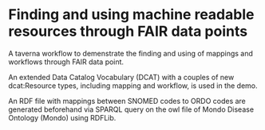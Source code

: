 # Finding and using machine readable resources through FAIR data points

A taverna workflow to demenstrate the finding and using of mappings and workflows through FAIR data point. 

An extended Data Catalog Vocabulary (DCAT) with a couples of new dcat:Resource types, including mapping and workflow, is used in the demo.

An RDF file with mappings between SNOMED codes to ORDO codes are generated beforehand via SPARQL query on the owl file of Mondo Disease Ontology (Mondo) using RDFLib.  
